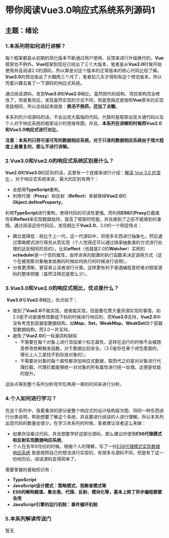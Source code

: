 # 带你阅读Vue3.0响应式系统系列源码1

## 主题：绪论

### 1.本系列将如何进行讲解？

​	每个框架都是从初期的简化版本不断通过用户使用、反馈来进行升级换代的，**Vue**框架也不例外。**Vue**框架到现在已经出了三个大版本，笔者是从**Vue2.0**时候开始使用并且阅读2.0的源码，所以算是对这个版本的正常版本的核心代码比较了解。**Vue3.0**的预览版出了大概两三个月了，笔者前几天才得知有这个预览版本，所以凭着兴趣去看了一下源码的响应式系统。

​	通过阅读源码，发现**Vue3.0**和**Vue2.0**相比，虽然把代码结构、项目架构完全修改了，但是看完后，发现虽然实现的方式不同，但是思路还是按照**Vue**原本的实现思路相同，所以总结起来就是：**换汤不换药，还加了点糖**。

​	本系列的介绍源码的话，不会出现大篇幅的代码，代替的是框架出现关键代码以及个人对于响应系统的框架设计的思维导图。并且，**本系列在讲解的时候将Vue2.0和Vue3.0响应式进行对比**。

**注意：本系列只将可读可写的数据相应系统，对于只读的数据相应系统由于很大程度上是重复的，那么不进行讲解。**

### 2.Vue3.0和Vue2.0的响应式系统区别是什么？

​	**Vue2.0**和**Vue3.0**的区别的话，这里有一个连接来进行介绍：[解读 Vue 3.0 的变化](<https://zhuanlan.zhihu.com/p/46269528>) 。对于响应式系统来说，最大的区别有两个：

- 全部用**TypeScript**重构。
- 利用代理（**Proxy**）和反射（**Reflect**）来替换掉**Vue2.0**的**Object.defineProperty**。

利用**TypeScript**进行重构，使得代码的可读性更强。而利用**ES6**的**Proxy**拦截属性和**Reflect**来实现数据劫持，提高了框架的性能，并且做到了之前不能做到的事情。通过阅读这份代码后，发现相比于**Vue2.0**，3.0的一个明显特点：

- 耦合度降低：相比于上一代，这一代源码中，将很多东西进行抽象化，然后通过策略模式进行填充从而实现（个人觉得还可以通过继承抽象类的方式进行处理的达到相同的目的）。比如**effect**（也就是2.0的**Watcher**）实例的**scheduler**是一个空的属性，由传进来的配置的执行函数来决定调用方式（这个在被观察对象触发依赖的时候如何执行的时候进行说明）。
- 分类更清晰，更容易让读者进行分类。这样更有利于普通编程爱好者对框架源码的整体把握（虽然注释还是那么少）。

### 3.Vue3.0和Vue2.0的响应式相比，优点是什么？

​	**Vue3.0**与**Vue2.0**相比，优点如下：

- 做到了**Vue2.0**不能实现，或者能实现，但是要花费大量资源实现的事情，如2.0是不对直接修改数组下标的时候进行响应的，而**Vue3.0**支持，**Vue2.0**中没有考虑到容器型数据结构，如**Map、Set、WeakMap、WeakSet**四个容器型数据结构，而3.0一并支持。
- 避免了**Vue2.0**的一些漏洞和缺陷
  - 不需要在每个对象上进行添加某个标志属性，这样在运行的时候不会被随意修改依赖触发函数，对于数据比较安全。（3.0是存在某个闭包里面的，理论上人工是找不到存放对象的）。
  - 不需要对对象的每个属性都添加响应式数据，取而代之的是对对象进行代理拦截，代理拦截能够统一对对象的所有属性进行统一处理。这便是性能的提升。

这些点等到整个系列分析完毕后再用一章的时间来进行分析。

### 4.个人如何进行学习？

​	在这个系列中，我着重讲的部分是整个响应式的设计结构层次图、将同一种东西进行分类说明，帮助想要了解这个系统、并且要进行阅读的人进行理解。所以本系列出现代码的数量会很少。在学习本系列的时候，笔者建议读者这么来做：

- 如果你没看过代码，并且想要学好这部分源码，那么建议你使用**ES6代理模式和反射实现数据响应系统**。
- 个人在去年9月份的时候，根据个人的理解，写了一份[ES6代理模式实现数据响应系统](<https://juejin.im/post/5e23fda46fb9a030094bd16e>) 我是按照自己的想法进行实现的，有很多与源码不同，但是有了这一份经历后，阅读源码变得简单了。

需要掌握的基础知识有：

- **TypeScript**
- **JavaScript设计模式：策略模式、观察者模式等**
- **ES6的解构赋值、集合类、代理、反射、模块化等，基本上除了异步编程都要会用**
- **JavaScript引擎的运行机制：事件循环机制**

### 5.本系列解读传送门

暂无

